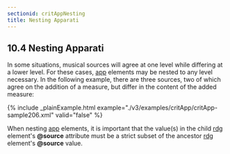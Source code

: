 ```yaml
---
sectionid: critAppNesting
title: Nesting Apparati
---
```



<h2 id="critAppNesting">
   <span class="headingNumber">10.4</span>
   <span class="head">Nesting Apparati</span>
</h2>
In some situations, musical sources will agree at one level while differing at a lower
level.
For these cases, 
<a class="link_odd_elementSpec" href="/v3/elements/app">app</a> elements may be nested to any level necessary. In
the following example, there are three sources, two of which agree on the addition
of a
measure, but differ in the content of the added measure:


{% include _plainExample.html example="./v3/examples/critApp/critApp-sample206.xml" valid="false" %}


When nesting 
<a class="link_odd_elementSpec" href="/v3/elements/app">app</a> elements, it is important that the value(s) in the
child 
<a class="link_odd_elementSpec" href="/v3/elements/rdg">rdg</a> element's **@source** attribute must be a strict subset
of the ancestor 
<a class="link_odd_elementSpec" href="/v3/elements/rdg">rdg</a> element's **@source** value.


<!-- TODO:
    <egXML xmlns="http://www.tei-c.org/ns/Examples" xml:space="preserve">
<!-\- NEED EXAMPLE HERE! -\->
<!-\- Show how *NOT* to do it, then an example of good practice -\->
    </egXML>-->

